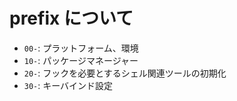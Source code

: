 # prefix について

- `00-`: プラットフォーム、環境
- `10-`: パッケージマネージャー
- `20-`: フックを必要とするシェル関連ツールの初期化
- `30-`: キーバインド設定
